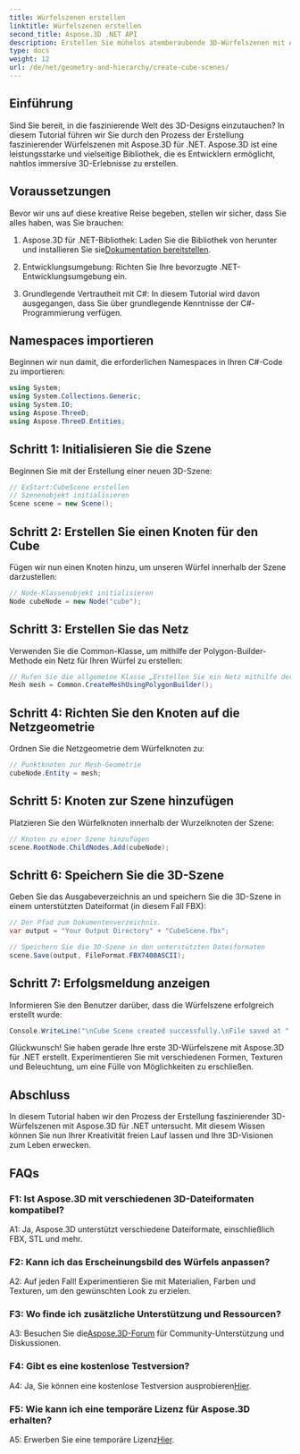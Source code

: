 ```yaml
---
title: Würfelszenen erstellen
linktitle: Würfelszenen erstellen
second_title: Aspose.3D .NET API
description: Erstellen Sie mühelos atemberaubende 3D-Würfelszenen mit Aspose.3D für .NET. Laden Sie die Bibliothek herunter, folgen Sie unserer Schritt-für-Schritt-Anleitung und legen Sie los.
type: docs
weight: 12
url: /de/net/geometry-and-hierarchy/create-cube-scenes/
---
```

## Einführung

Sind Sie bereit, in die faszinierende Welt des 3D-Designs einzutauchen? In diesem Tutorial führen wir Sie durch den Prozess der Erstellung faszinierender Würfelszenen mit Aspose.3D für .NET. Aspose.3D ist eine leistungsstarke und vielseitige Bibliothek, die es Entwicklern ermöglicht, nahtlos immersive 3D-Erlebnisse zu erstellen.

## Voraussetzungen

Bevor wir uns auf diese kreative Reise begeben, stellen wir sicher, dass Sie alles haben, was Sie brauchen:

1.  Aspose.3D für .NET-Bibliothek: Laden Sie die Bibliothek von herunter und installieren Sie sie[Dokumentation bereitstellen](https://reference.aspose.com/3d/net/).

2. Entwicklungsumgebung: Richten Sie Ihre bevorzugte .NET-Entwicklungsumgebung ein.

3. Grundlegende Vertrautheit mit C#: In diesem Tutorial wird davon ausgegangen, dass Sie über grundlegende Kenntnisse der C#-Programmierung verfügen.

## Namespaces importieren

Beginnen wir nun damit, die erforderlichen Namespaces in Ihren C#-Code zu importieren:

```csharp
using System;
using System.Collections.Generic;
using System.IO;
using Aspose.ThreeD;
using Aspose.ThreeD.Entities;
```

## Schritt 1: Initialisieren Sie die Szene

Beginnen Sie mit der Erstellung einer neuen 3D-Szene:

```csharp
// ExStart:CubeScene erstellen
// Szenenobjekt initialisieren
Scene scene = new Scene();
```

## Schritt 2: Erstellen Sie einen Knoten für den Cube

Fügen wir nun einen Knoten hinzu, um unseren Würfel innerhalb der Szene darzustellen:

```csharp
// Node-Klassenobjekt initialisieren
Node cubeNode = new Node("cube");
```

## Schritt 3: Erstellen Sie das Netz

Verwenden Sie die Common-Klasse, um mithilfe der Polygon-Builder-Methode ein Netz für Ihren Würfel zu erstellen:

```csharp
// Rufen Sie die allgemeine Klasse „Erstellen Sie ein Netz mithilfe der Polygon-Builder-Methode“ auf, um eine Netzinstanz festzulegen
Mesh mesh = Common.CreateMeshUsingPolygonBuilder();
```

## Schritt 4: Richten Sie den Knoten auf die Netzgeometrie

Ordnen Sie die Netzgeometrie dem Würfelknoten zu:

```csharp
// Punktknoten zur Mesh-Geometrie
cubeNode.Entity = mesh;
```

## Schritt 5: Knoten zur Szene hinzufügen

Platzieren Sie den Würfelknoten innerhalb der Wurzelknoten der Szene:

```csharp
// Knoten zu einer Szene hinzufügen
scene.RootNode.ChildNodes.Add(cubeNode);
```

## Schritt 6: Speichern Sie die 3D-Szene

Geben Sie das Ausgabeverzeichnis an und speichern Sie die 3D-Szene in einem unterstützten Dateiformat (in diesem Fall FBX):

```csharp
// Der Pfad zum Dokumentenverzeichnis.
var output = "Your Output Directory" + "CubeScene.fbx";

// Speichern Sie die 3D-Szene in den unterstützten Dateiformaten
scene.Save(output, FileFormat.FBX7400ASCII);
```

## Schritt 7: Erfolgsmeldung anzeigen

Informieren Sie den Benutzer darüber, dass die Würfelszene erfolgreich erstellt wurde:

```csharp
Console.WriteLine("\nCube Scene created successfully.\nFile saved at " + output);
```

Glückwunsch! Sie haben gerade Ihre erste 3D-Würfelszene mit Aspose.3D für .NET erstellt. Experimentieren Sie mit verschiedenen Formen, Texturen und Beleuchtung, um eine Fülle von Möglichkeiten zu erschließen.

## Abschluss

In diesem Tutorial haben wir den Prozess der Erstellung faszinierender 3D-Würfelszenen mit Aspose.3D für .NET untersucht. Mit diesem Wissen können Sie nun Ihrer Kreativität freien Lauf lassen und Ihre 3D-Visionen zum Leben erwecken.

## FAQs

### F1: Ist Aspose.3D mit verschiedenen 3D-Dateiformaten kompatibel?

A1: Ja, Aspose.3D unterstützt verschiedene Dateiformate, einschließlich FBX, STL und mehr.

### F2: Kann ich das Erscheinungsbild des Würfels anpassen?

A2: Auf jeden Fall! Experimentieren Sie mit Materialien, Farben und Texturen, um den gewünschten Look zu erzielen.

### F3: Wo finde ich zusätzliche Unterstützung und Ressourcen?

 A3: Besuchen Sie die[Aspose.3D-Forum](https://forum.aspose.com/c/3d/18) für Community-Unterstützung und Diskussionen.

### F4: Gibt es eine kostenlose Testversion?

 A4: Ja, Sie können eine kostenlose Testversion ausprobieren[Hier](https://releases.aspose.com/).

### F5: Wie kann ich eine temporäre Lizenz für Aspose.3D erhalten?

 A5: Erwerben Sie eine temporäre Lizenz[Hier](https://purchase.aspose.com/temporary-license/).